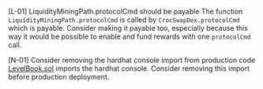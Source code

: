 [L-01] LiquidityMiningPath.protocolCmd should be payable
The function `LiquidityMiningPath.protocolCmd` is called by `CrocSwapDex.protocolCmd` which is payable.
Consider making it payable too, especially because this way it would be possible to enable and fund rewards with one `protocolCmd` call.

[N-01] Consider removing the hardhat console import from production code
[LevelBook.sol](https://github.com/code-423n4/2023-10-canto/blob/40edbe0c9558b478c84336aaad9b9626e5d99f34/canto_ambient/contracts/mixins/LevelBook.sol#L9) imports the hardhat console. Consider removing this import before production deployment.